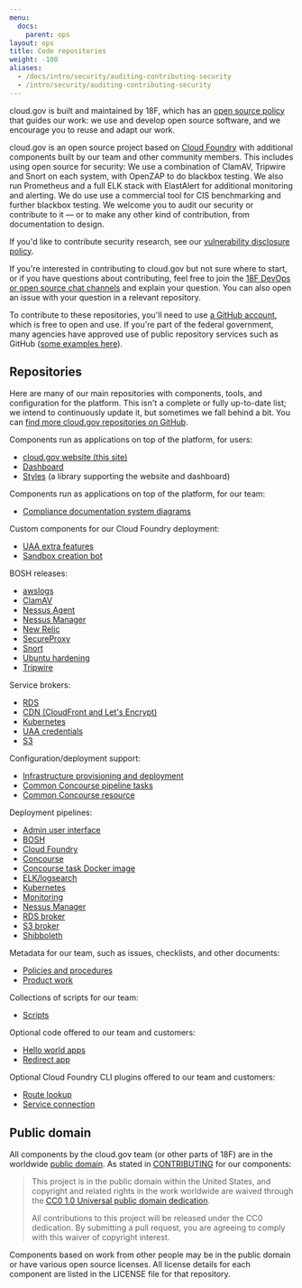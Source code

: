 ```yaml
---
menu:
  docs:
    parent: ops
layout: ops
title: Code repositories
weight: -100
aliases:
  - /docs/intro/security/auditing-contributing-security
  - /intro/security/auditing-contributing-security
---
```


cloud.gov is built and maintained by 18F, which has an [open source policy](https://18f.gsa.gov/open-source-policy/) that guides our work: we use and develop open source software, and we encourage you to reuse and adapt our work.

cloud.gov is an open source project based on [Cloud Foundry](https://www.cloudfoundry.org/) with additional components built by our team and other community members. This includes using open source for security: We use a combination of ClamAV, Tripwire and Snort on each system, with OpenZAP to do blackbox testing.  We also run Prometheus and a full ELK stack with ElastAlert for additional monitoring and alerting. We do use use a commercial tool for CIS benchmarking and further blackbox testing. We welcome you to audit our security or contribute to it — or to make any other kind of contribution, from documentation to design. 

If you'd like to contribute security research, see our [vulnerability disclosure policy](https://18f.gsa.gov/vulnerability-disclosure-policy/). 

If you're interested in contributing to cloud.gov but not sure where to start, or if you have questions about contributing, feel free to join the [18F DevOps or open source chat channels](https://chat.18f.gov/) and explain your question. You can also open an issue with your question in a relevant repository.

To contribute to these repositories, you'll need to use [a GitHub account](https://help.github.com/articles/signing-up-for-a-new-github-account/), which is free to open and use. If you're part of the federal government, many agencies have approved use of public repository services such as GitHub ([some examples here](https://18f.gsa.gov/2016/08/08/facts-about-publishing-open-source-code-in-government/)).

## Repositories

Here are many of our main repositories with components, tools, and configuration for the platform. This isn't a complete or fully up-to-date list; we intend to continuously update it, but sometimes we fall behind a bit. You can [find more cloud.gov repositories on GitHub](https://github.com/search?utf8=%E2%9C%93&q=user%3A18F+%28cf+OR+cg+OR+%22cloud+foundry%22+OR+cloud.gov%29+NOT+cfn+fork%3Atrue&type=Repositories&ref=advsearch&l=&l=).

Components run as applications on top of the platform, for users:

- [cloud.gov website (this site)](https://github.com/18F/cg-site)
- [Dashboard](https://github.com/18F/cg-dashboard)
- [Styles](https://github.com/18F/cg-style) (a library supporting the website and dashboard)

Components run as applications on top of the platform, for our team:

- [Compliance documentation system diagrams](https://github.com/18F/cg-diagrams)

Custom components for our Cloud Foundry deployment:

- [UAA extra features](https://github.com/18F/cg-uaa-extras)
- [Sandbox creation bot](https://github.com/18F/cg-sandbox-bot)

BOSH releases:

- [awslogs](https://github.com/18F/cg-awslogs-boshrelease)
- [ClamAV](https://github.com/18F/cg-clamav-boshrelease)
- [Nessus Agent](https://github.com/18F/cg-nessus-agent-boshrelease)
- [Nessus Manager](https://github.com/18F/cg-nessus-manager-boshrelease)
- [New Relic](https://github.com/cloudfoundry-community/newrelic-boshrelease)
- [SecureProxy](https://github.com/18F/cg-secureproxy-boshrelease)
- [Snort](https://github.com/18F/cg-snort-boshrelease)
- [Ubuntu hardening](https://github.com/18F/cg-harden-boshrelease)
- [Tripwire](https://github.com/18F/cg-tripwire-boshrelease)

Service brokers:

- [RDS](https://github.com/18F/aws-broker)
- [CDN (CloudFront and Let's Encrypt)](https://github.com/18F/cf-cdn-service-broker)
- [Kubernetes](https://github.com/18F/kubernetes-broker)
- [UAA credentials](https://github.com/cloudfoundry-community/uaa-credentials-broker)
- [S3](https://github.com/cloudfoundry-community/s3-broker)

Configuration/deployment support:

- [Infrastructure provisioning and deployment](https://github.com/18F/cg-provision)
- [Common Concourse pipeline tasks](https://github.com/18F/cg-pipeline-tasks)
- [Common Concourse resource](https://github.com/18F/cg-common-resource)

Deployment pipelines:

- [Admin user interface](https://github.com/18F/cg-deploy-admin-ui)
- [BOSH](https://github.com/18F/cg-deploy-bosh)
- [Cloud Foundry](https://github.com/18F/cg-deploy-cf)
- [Concourse](https://github.com/18F/cg-deploy-concourse)
- [Concourse task Docker image](https://github.com/18F/cg-deploy-concourse-docker-image)
- [ELK/logsearch](https://github.com/18F/cg-deploy-logsearch)
- [Kubernetes](https://github.com/18F/cg-deploy-kubernetes)
- [Monitoring](https://github.com/18F/cg-deploy-prometheus)
- [Nessus Manager](https://github.com/18F/cg-deploy-nessus-manager)
- [RDS broker](https://github.com/18F/cg-deploy-rds-broker)
- [S3 broker](https://github.com/18F/cg-deploy-s3-broker)
- [Shibboleth](https://github.com/18F/cg-deploy-shibboleth)

Metadata for our team, such as issues, checklists, and other documents:

- [Policies and procedures](https://github.com/18F/compliance-docs)
- [Product work](https://github.com/18F/cg-product)

Collections of scripts for our team:

- [Scripts](https://github.com/18F/cg-scripts)

Optional code offered to our team and customers:

- [Hello world apps](https://github.com/18F/cf-hello-worlds)
- [Redirect app](https://github.com/18F/cf-redirect)

Optional Cloud Foundry CLI plugins offered to our team and customers:

- [Route lookup](https://github.com/18F/cf-route-lookup)
- [Service connection](https://github.com/18F/cf-service-connect)

## Public domain

All components by the cloud.gov team (or other parts of 18F) are in the worldwide [public domain](https://github.com/18F/cg-site/blob/master/LICENSE.md). As stated in [CONTRIBUTING](https://github.com/18F/cg-site/blob/master/CONTRIBUTING.md) for our components:

> This project is in the public domain within the United States, and copyright and related rights in the work worldwide are waived through the [CC0 1.0 Universal public domain dedication](https://creativecommons.org/publicdomain/zero/1.0/).
>
> All contributions to this project will be released under the CC0 dedication. By submitting a pull request, you are agreeing to comply with this waiver of copyright interest.

Components based on work from other people may be in the public domain or have various open source licenses. All license details for each component are listed in the LICENSE file for that repository.
